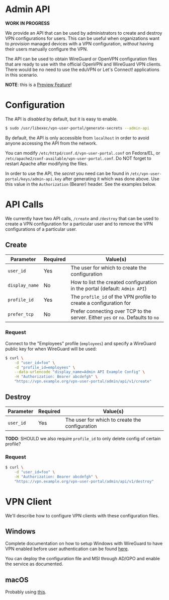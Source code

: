 # Admin API

**WORK IN PROGRESS**

We provide an API that can be used by administrators to create and destroy VPN 
configurations for users. This can be useful when organizations want to 
_provision_ managed devices with a VPN configuration, _without_ having their 
users manually configure the VPN.

The API can be used to obtain WireGuard or OpenVPN configuration files that 
are ready to use with the official OpenVPN and WireGuard VPN clients. There 
would be no need to use the eduVPN or Let's Connect! applications in this 
scenario.

**NOTE**: this is a [Preview Feature](PREVIEW_FEATURES.md)!

# Configuration

The API is _disabled_ by default, but it is easy to enable.

```bash
$ sudo /usr/libexec/vpn-user-portal/generate-secrets --admin-api
```

By default, the API is only accessible from `localhost` in order to avoid 
anyone accessing the API from the network.

You can modify `/etc/httpd/conf.d/vpn-user-portal.conf` on Fedora/EL, or 
`/etc/apache2/conf-available/vpn-user-portal.conf`. Do NOT forget to restart 
Apache after modifying the files.

In order to use the API, the _secret_ you need can be found in 
`/etc/vpn-user-portal/keys/admin-api.key` after generating it which was done
above. Use this value in the `Authorization` (Bearer) header. See the examples
below.

# API Calls

We currently have two API calls, `/create` and `/destroy` that can be used to
create a VPN configuration for a particular user and to remove the VPN 
configurations of a particular user.

## Create

| Parameter      | Required | Value(s)                                                                         |
| -------------- | -------- | -------------------------------------------------------------------------------- |
| `user_id`      | Yes      | The user for which to create the configuration                                   |
| `display_name` | No       | How to list the created configuration in the portal (default: `Admin API`)       |
| `profile_id`   | Yes      | The `profile_id` of the VPN profile to create a configuration for                |
| `prefer_tcp`   | No       | Prefer connecting over TCP to the server. Either `yes` or `no`. Defaults to `no` |

### Request

Connect to the "Employees" profile (`employees`) and specify a WireGuard public 
key for when WireGuard will be used:

```bash
$ curl \
    -d "user_id=foo" \
    -d "profile_id=employees" \
    --data-urlencode "display_name=Admin API Example Config" \
    -H "Authorization: Bearer abcdefgh" \
    "https://vpn.example.org/vpn-user-portal/admin/api/v1/create"
```

## Destroy

| Parameter      | Required | Value(s)                                                                         |
| -------------- | -------- | -------------------------------------------------------------------------------- |
| `user_id`      | Yes      | The user for which to create the configuration                                   |

**TODO**: SHOULD we also require `profile_id` to only delete config of certain 
profile?

### Request

```bash
$ curl \
    -d "user_id=foo" \
    -H "Authorization: Bearer abcdefgh" \
    "https://vpn.example.org/vpn-user-portal/admin/api/v1/destroy"
```

# VPN Client

We'll describe how to configure VPN clients with these configuration files. 

## Windows

Complete documentation on how to setup Windows with WireGuard to have VPN 
enabled before user authentication can be found 
[here](https://github.com/WireGuard/wireguard-windows/blob/master/docs/enterprise.md).

You can deploy the configuration file and MSI through AD/GPO and enable the 
service as documented.

## macOS

Probably using 
[this](https://github.com/WireGuard/wireguard-apple/blob/master/MOBILECONFIG.md).
